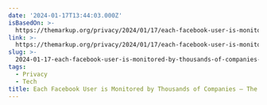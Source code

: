 ```yaml
---
date: '2024-01-17T13:44:03.000Z'
isBasedOn: >-
  https://themarkup.org/privacy/2024/01/17/each-facebook-user-is-monitored-by-thousands-of-companies-study-indicates
link: >-
  https://themarkup.org/privacy/2024/01/17/each-facebook-user-is-monitored-by-thousands-of-companies-study-indicates
slug: >-
  2024-01-17-each-facebook-user-is-monitored-by-thousands-of-companies-the-markup
tags:
  - Privacy
  - Tech
title: Each Facebook User is Monitored by Thousands of Companies – The Markup
---
```


